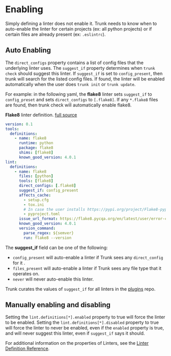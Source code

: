 # Enabling

Simply defining a linter does not enable it. Trunk needs to know when to auto-enable the linter for certain projects (ex: all python projects) or if certain files are already present (ex: `.eslintrc`).

## Auto Enabling

The `direct_configs` property contains a list of config files that the underlying linter uses. The `suggest_if` property determines when `trunk check` should suggest this linter. If `suggest_if` is set to `config_present`, then trunk will search for the listed config files. If found, the linter will be enabled automatically when the user does `trunk init` or `trunk update`.

For example: in the following yaml, the **flake8** linter sets `suggest_if` to `config_preset` and sets `direct_configs` to `[.flake8]`. If any `*.flake8` files are found, then trunk check will automatically enable flake8.

**Flake8** linter definition. [full source](https://github.com/trunk-io/plugins/blob/main/linters/flake8/plugin.yaml)

```yaml
version: 0.1
tools:
  definitions:
    - name: flake8
      runtime: python
      package: flake8
      shims: [flake8]
      known_good_version: 4.0.1
lint:
  definitions:
    - name: flake8
      files: [python]
      tools: [flake8]
      direct_configs: [.flake8]
      suggest_if: config_present
      affects_cache:
        - setup.cfg
        - tox.ini
        # In case the user installs https://pypi.org/project/Flake8-pyproject/
        - pyproject.toml
      issue_url_format: https://flake8.pycqa.org/en/latest/user/error-codes.html
      known_good_version: 4.0.1
      version_command:
        parse_regex: ${semver}
        run: flake8 --version

```

The **suggest\_if** field can be one of the following:

* `config_present` will auto-enable a linter if Trunk sees any `direct_config` for it .
* `files_present` will auto-enable a linter if Trunk sees any file type that it operates on.
* `never` will never auto-enable this linter.

Trunk curates the values of `suggest_if` for all linters in the [plugins](https://github.com/trunk-io/plugins) repo.

## Manually enabling and disabling

Setting the `lint.definitions[*].enabled` property to true will force the linter to be enabled. Setting the `lint.definitions[*].disabled` property to true will force the linter to never be enabled, even if the `enabled` property is true, and will never suggest this linter, even if `suggest_if` says it should.

For additional information on the properties of Linters, see the [Linter Definition Reference](linter-definition.md).
